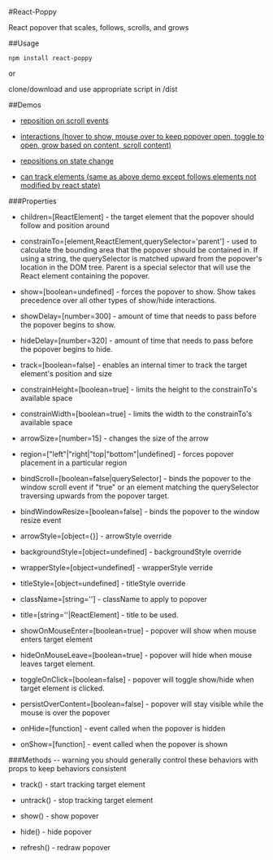 #React-Poppy

React popover that scales, follows, scrolls, and grows


##Usage
```
npm install react-poppy
```

or

clone/download and use appropriate script in /dist




##Demos

* <a href="https://tadaa.github.io/demos/poppy/scroll.html" target="_blank">reposition on scroll events</a>

* <a href="https://tadaa.github.io/demos/poppy/interaction.html" target="_blank">interactions (hover to show, mouse over to keep popover open, toggle to open, grow based on content, scroll content)</a>

* <a href="https://tadaa.github.io/demos/poppy/statePosition.html" target="_blank">repositions on state change</a>

* <a href="https://tadaa.github.io/demos/poppy/track.html" target="_blank">can track elements (same as above demo except follows elements not modified by react state)</a>





###Properties
* children=[ReactElement] - the target element that the popover should follow and position around

* constrainTo=[element,ReactElement,querySelector='parent'] - used to calculate the bounding area that the popover should be contained in.  If using a string, the querySelector is matched upward from the popover's location in the DOM tree. Parent is a special selector that will use the React element containing the popover.

* show=[boolean=undefined] - forces the popover to show.  Show takes precedence over all other types of show/hide interactions.

* showDelay=[number=300] - amount of time that needs to pass before the popover begins to show.

* hideDelay=[number=320] - amount of time that needs to pass before the popover begins to hide.

* track=[boolean=false] - enables an internal timer to track the target element's position and size

* constrainHeight=[boolean=true] - limits the height to the constrainTo's available space

* constrainWidth=[boolean=true] - limits the width to the constrainTo's available space

* arrowSize=[number=15] - changes the size of the arrow

* region=["left"|"right|"top|"bottom"|undefined] - forces popover placement in a particular region

* bindScroll=[boolean=false|querySelector] - binds the popover to the window scroll event if "true" or an element matching the querySelector traversing upwards from the popover target.

* bindWindowResize=[boolean=false] - binds the popover to the window resize event

* arrowStyle=[object={}] - arrowStyle override

* backgroundStyle=[object=undefined] - backgroundStyle override

* wrapperStyle=[object=undefined] - wrapperStyle verride

* titleStyle=[object=undefined] - titleStyle override

* className=[string=''] - className to apply to popover

* title=[string=''|ReactElement] - title to be used.

* showOnMouseEnter=[boolean=true] - popover will show when mouse enters target element

* hideOnMouseLeave=[boolean=true] - popover will hide when mouse leaves target element.

* toggleOnClick=[boolean=false] - popover will toggle show/hide when target element is clicked.  

* persistOverContent=[boolean=false] - popover will stay visible while the mouse is over the popover

* onHide=[function] - event called when the popover is hidden

* onShow=[function] - event called when the popover is shown




###Methods -- warning you should generally control these behaviors with props to keep behaviors consistent

* track() -  start tracking target element

* untrack() -  stop tracking target element

* show() - show popover 

* hide() - hide popover

* refresh() - redraw popover

